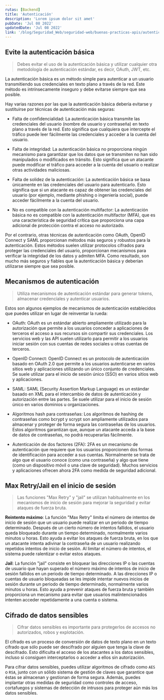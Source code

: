 ```yaml
---
rutas: [Backend]
title: 'Autenticación'
description: 'Lorem ipsum dolor sit amet'
pubDate: 'Jul 08 2022'
updatedDate: 'Jul 08 2022'
link: '/blog/Seguridad_Web/seguridad-web/buenas-practicas-apis/autenticacion'
---
```


## Evite la autenticación básica
> Debes evitar el uso de la autenticación básica y utilizar cualquier otra metodología de autenticación estándar, es decir, OAuth, JWT, etc.

La autenticación básica es un método simple para autenticar a un usuario transmitiendo sus credenciales en texto plano a través de la red. Este método es intrínsecamente inseguro y debe evitarse siempre que sea posible.

Hay varias razones por las que la autenticación básica debería evitarse y sustituirse por técnicas de autenticación más seguras:

* Falta de confidencialidad: La autenticación básica transmite las credenciales del usuario (nombre de usuario y contraseña) en texto plano a través de la red. Esto significa que cualquiera que intercepte el tráfico puede leer fácilmente las credenciales y acceder a la cuenta del usuario.

* Falta de integridad: La autenticación básica no proporciona ningún mecanismo para garantizar que los datos que se transmiten no han sido manipulados o modificados en tránsito. Esto significa que un atacante puede modificar el tráfico para acceder a la cuenta del usuario o realizar otras actividades maliciosas.

* Falta de solidez de la autenticación: La autenticación básica se basa únicamente en las credenciales del usuario para autenticarlo. Esto significa que si un atacante es capaz de obtener las credenciales del usuario (por ejemplo, mediante phishing o ingeniería social), puede acceder fácilmente a la cuenta del usuario.

* No es compatible con la autenticación multifactor: La autenticación básica no es compatible con la autenticación multifactor (MFA), que es una característica de seguridad crítica que proporciona una capa adicional de protección contra el acceso no autorizado.

Por el contrario, otras técnicas de autenticación como OAuth, OpenID Connect y SAML proporcionan métodos más seguros y robustos para la autenticación. Estos métodos suelen utilizar protocolos cifrados para proteger las credenciales del usuario, proporcionan mecanismos para verificar la integridad de los datos y admiten MFA. Como resultado, son mucho más seguros y fiables que la autenticación básica y deberían utilizarse siempre que sea posible.

## Mecanismos de autenticación
> Utiliza mecanismos de autenticación estándar para generar tokens, almacenar credenciales y autenticar usuarios.

Estos son algunos ejemplos de mecanismos de autenticación establecidos que puedes utilizar en lugar de reinventar la rueda:

* OAuth: OAuth es un estándar abierto ampliamente utilizado para la autorización que permite a los usuarios conceder a aplicaciones de terceros el acceso a sus recursos sin compartir sus credenciales. Los servicios web y las API suelen utilizarlo para permitir a los usuarios iniciar sesión con sus cuentas de redes sociales u otras cuentas de terceros.

* OpenID Connect: OpenID Connect es un protocolo de autenticación basado en OAuth 2.0 que permite a los usuarios autenticarse en varios sitios web y aplicaciones utilizando un único conjunto de credenciales. Se suele utilizar para el inicio de sesión único (SSO) en varios sitios web y aplicaciones.

* SAML: SAML (Security Assertion Markup Language) es un estándar basado en XML para el intercambio de datos de autenticación y autorización entre las partes. Se suele utilizar para el inicio de sesión único en varios dominios u organizaciones.

* Algoritmos hash para contraseñas: Los algoritmos de hashing de contraseñas como bcrypt y scrypt son ampliamente utilizados para almacenar y proteger de forma segura las contraseñas de los usuarios. Estos algoritmos garantizan que, aunque un atacante acceda a la base de datos de contraseñas, no podrá recuperarlas fácilmente.

* Autenticación de dos factores (2FA): 2FA es un mecanismo de autenticación que requiere que los usuarios proporcionen dos formas de identificación para acceder a sus cuentas. Normalmente se trata de algo que el usuario conoce (como una contraseña) y algo que tiene (como un dispositivo móvil o una clave de seguridad). Muchos servicios y aplicaciones ofrecen ahora 2FA como medida de seguridad adicional.

## Max Retry/Jail en el inicio de sesión
> Las funciones "Max Retry" y "jail" se utilizan habitualmente en los mecanismos de inicio de sesión para mejorar la seguridad y evitar ataques de fuerza bruta.

**Reintento máximo**: La función "Max Retry" limita el número de intentos de inicio de sesión que un usuario puede realizar en un periodo de tiempo determinado. Después de un cierto número de intentos fallidos, el usuario queda bloqueado durante un tiempo determinado, normalmente varios minutos u horas. Esto ayuda a evitar los ataques de fuerza bruta, en los que un atacante intenta adivinar la contraseña de un usuario realizando repetidos intentos de inicio de sesión. Al limitar el número de intentos, el sistema puede ralentizar o evitar estos ataques.

**Jail**: La función "jail" consiste en bloquear las direcciones IP o las cuentas de usuario que hayan superado el número máximo de intentos de inicio de sesión fallidos en un periodo de tiempo determinado. A las direcciones IP o cuentas de usuario bloqueadas se les impide intentar nuevos inicios de sesión durante un periodo de tiempo determinado, normalmente varios minutos u horas. Esto ayuda a prevenir ataques de fuerza bruta y también proporciona un mecanismo para evitar que usuarios malintencionados intenten acceder repetidamente a una cuenta o sistema.

## Cifrado de datos sensibles
> Cifrar datos sensibles es importante para protegerlos de accesos no autorizados, robos y explotación.

El cifrado es un proceso de conversión de datos de texto plano en un texto cifrado que sólo puede ser descifrado por alguien que tenga la clave de descifrado. Esto dificulta el acceso de los atacantes a los datos sensibles, incluso si consiguen interceptarlos o acceder a ellos sin autorización.

Para cifrar datos sensibles, puedes utilizar algoritmos de cifrado como `AES` o `RSA`, junto con un sólido sistema de gestión de claves que garantice que éstas se almacenan y gestionan de forma segura. Además, puedes implantar otras medidas de seguridad como controles de acceso, cortafuegos y sistemas de detección de intrusos para proteger aún más los datos sensibles.
